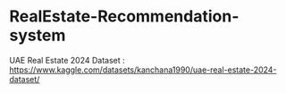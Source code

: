 # RealEstate-Recommendation-system

UAE Real Estate 2024 Dataset : https://www.kaggle.com/datasets/kanchana1990/uae-real-estate-2024-dataset/
